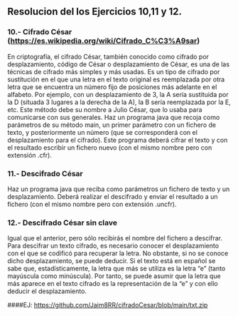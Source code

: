 ## Resolucion del los Ejercicios 10,11 y 12.  

### 10.- Cifrado César (https://es.wikipedia.org/wiki/Cifrado_C%C3%A9sar)
En criptografía, el cifrado César, también conocido como cifrado por desplazamiento, código de
César o desplazamiento de César, es una de las técnicas de cifrado más simples y más
usadas. Es un tipo de cifrado por sustitución en el que una letra en el texto original es
reemplazada por otra letra que se encuentra un número fijo de posiciones más adelante en el
alfabeto. Por ejemplo, con un desplazamiento de 3, la A sería sustituida por la D (situada 3
lugares a la derecha de la A), la B sería reemplazada por la E, etc. Este método debe su
nombre a Julio César, que lo usaba para comunicarse con sus generales.
Haz un programa java que recoja como parámetros de su método main, un primer parámetro
con un fichero de texto, y posteriormente un número (que se corresponderá con el
desplazamiento para el cifrado). Este programa deberá cifrar el texto y con el resultado escribir
un fichero nuevo (con el mismo nombre pero con extensión .cfr).

### 11.- Descifrado César
Haz un programa java que reciba como parámetros un fichero de texto y un desplazamiento.
Deberá realizar el descifrado y enviar el resultado a un fichero (con el mismo nombre pero con
extensión .uncfr).

### 12.- Descifrado César sin clave
Igual que el anterior, pero sólo recibirás el nombre del fichero a descifrar.
Para descifrar un texto cifrado, es necesario conocer el desplazamiento con el que se codificó
para recuperar la letra. No obstante, si no se conoce dicho desplazamiento, se puede deducir.
Si el texto está en español se sabe que, estadísticamente, la letra que más se utiliza es la letra
“e” (tanto mayúscula como minúscula). Por tanto, se puede asumir que la letra que más
aparece en el texto cifrado es la representación de la “e” y con ello deducir el desplazamiento.

####EJ: https://github.com/Jaim8RR/cifradoCesar/blob/main/txt.zip

